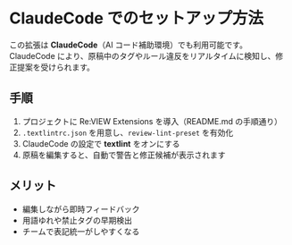# ClaudeCode でのセットアップ方法

この拡張は **ClaudeCode**（AI コード補助環境）でも利用可能です。
ClaudeCode により、原稿中のタグやルール違反をリアルタイムに検知し、修正提案を受けられます。

## 手順
1. プロジェクトに Re:VIEW Extensions を導入（README.md の手順通り）
2. `.textlintrc.json` を用意し、`review-lint-preset` を有効化
3. ClaudeCode の設定で **textlint** をオンにする
4. 原稿を編集すると、自動で警告と修正候補が表示されます

## メリット
- 編集しながら即時フィードバック
- 用語ゆれや禁止タグの早期検出
- チームで表記統一がしやすくなる
